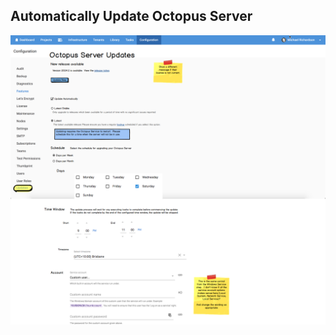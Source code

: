 ## Automatically Update Octopus Server

![Updates Configuration Page](ui-mocks/updates-configuration.png)